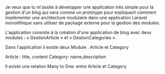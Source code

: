 
Je veux que tu m'assite à développer une application très simple pour la gestion d'un blog 
qui sera comme un prototype pour expliquant comment implémenter une architecture modulaire dans une application Laravel monolithique sans utiliser de package externe pour la gestion des modules. 

L'application consiste à la création d'une application de blog avec deux modules : « GestionArticle » et « GestionCategories ». 

Dans l'application il existe deux Module : Article et Category

Article : title, content
Category: name,description

Il existe une relation Many to One:  entre Article et Category